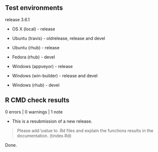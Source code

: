 ## Test environments

release 3.6.1

* OS X (local) - release

* Ubuntu (travis) - oldrelease, release and devel
* Ubuntu (rhub) - release

* Fedora (rhub) - devel

* Windows (appveyor) - release
* Windows (win-builder) - release and devel
* Windows (rhub) - devel

## R CMD check results

0 errors | 0 warnings | 1 note

* This is a resubmission of a new release.

> Please add \value to .Rd files and explain the functions results in the documentation. (tindex.Rd)

Done.

